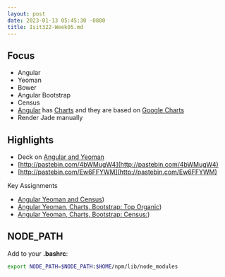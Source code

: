 ```yaml
---
layout: post
date: 2023-01-13 05:45:30 -0800
title: Isit322-Week05.md
---
```

## Focus

*   Angular
*   Yeoman
*   Bower
*   Angular Bootstrap
*   Census
*   [Angular](https://github.com/angular-google-chart/angular-google-chart) has [Charts](https://github.com/chinmaymk/angular-charts) and they are based on [Google Charts](https://google-developers.appspot.com/chart/)
*   Render Jade manually

## Highlights

*   Deck on [Angular and Yeoman](http://bit.ly/angular-yeoman)
*   [http://pastebin.com/4bWMugW4](http://pastebin.com/4bWMugW4)
*   [http://pastebin.com/Ew6FFYWM](http://pastebin.com/Ew6FFYWM)

Key Assignments

*   [Angular Yeoman and Census](/teach/assignments/AngularYeomanCensus.html))
*   [Angular Yeoman, Charts, Bootstrap: Top Organic](/teach/assignments/AngularChartOrganic.html))
*   [Angular Yeoman, Charts, Bootstrap: Census:](/teach/assignments/AngularChartCensus.html))

## NODE_PATH

Add to your **.bashrc**:

```bash
export NODE_PATH=$NODE_PATH:$HOME/npm/lib/node_modules
```
